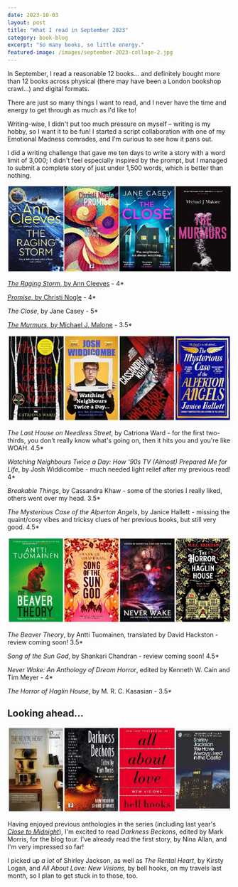 ```yaml
---
date: 2023-10-03
layout: post
title: "What I read in September 2023"
category: book-blog
excerpt: "So many books, so little energy."
featured-image: /images/september-2023-collage-2.jpg
---
```


In September, I read a reasonable 12 books... and definitely bought more than 12 books across physical (there may have been a London bookshop crawl...) and digital formats.

There are just so many things I want to read, and I never have the time and energy to get through as much as I'd like to!

Writing-wise, I didn't put too much pressure on myself &ndash; writing is my hobby, so I want it to be fun! I started a script collaboration with one of my Emotional Madness comrades, and I'm curious to see how it pans out.

I did a writing challenge that gave me ten days to write a story with a word limit of 3,000; I didn't feel especially inspired by the prompt, but I managed to submit a complete story of just under 1,500 words, which is better than nothing.

![The Raging Storm, Promise, The Close, The Murmurs](/images/september-2023-collage-1.jpg)

[<cite>The Raging Storm</cite>, by Ann Cleeves](/blog-tour-the-raging-storm/) - 4*

[<cite>Promise</cite>, by Christi Nogle](/blog-tour-promise/) - 4*

<cite>The Close</cite>, by Jane Casey - 5*

[<cite>The Murmurs</cite>, by Michael J. Malone](/blog-tour-the-murmurs/) - 3.5*

![The Last House on Needless Street, Watching Neighbours Twice a Day, Breakable Things, The Mysterious Case of the Alperton Angels](/images/september-2023-collage-2.jpg)

<cite>The Last House on Needless Street</cite>, by Catriona Ward - for the first two-thirds, you don't really know what's going on, then it hits you and you're like WOAH. 4.5*

<cite>Watching Neighbours Twice a Day: How '90s TV (Almost) Prepared Me for Life</cite>, by Josh Widdicombe - much needed light relief after my previous read! 4*

<cite>Breakable Things</cite>, by Cassandra Khaw - some of the stories I really liked, others went over my head. 3.5*

<cite>The Mysterious Case of the Alperton Angels</cite>, by Janice Hallett - missing the quaint/cosy vibes and tricksy clues of her previous books, but still very good. 4.5*

![The Beaver Theory, Song of the Sun God, Never Wake, The Horror of Haglin House](/images/september-2023-collage-3.jpg)

<cite>The Beaver Theory</cite>, by Antti Tuomainen, translated by David Hackston - review coming soon! 3.5*

<cite>Song of the Sun God</cite>, by Shankari Chandran - review coming soon! 4.5*

<cite>Never Wake: An Anthology of Dream Horror</cite>, edited by Kenneth W. Cain and Tim Meyer - 4*

<cite>The Horror of Haglin House</cite>, by M. R. C. Kasasian - 3.5*

## Looking ahead...

![The Rental Heart, Darkness Beckons, All About Love, We Have Always Lived in the Castle](/images/september-2023-collage-4.jpg)

Having enjoyed previous anthologies in the series (including last year's [<cite>Close to Midnight</cite>](/blog-close-to-midnight/)), I'm excited to read <cite>Darkness Beckons</cite>, edited by Mark Morris, for the blog tour. I've already read the first story, by Nina Allan, and I'm very impressed so far!

I picked up *a lot* of Shirley Jackson, as well as <cite>The Rental Heart</cite>, by Kirsty Logan, and <cite>All About Love: New Visions</cite>, by bell hooks, on my travels last month, so I plan to get stuck in to those, too.